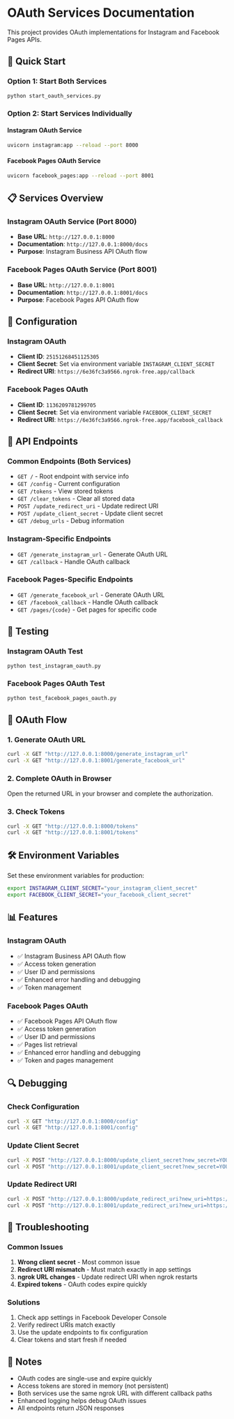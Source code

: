 # OAuth Services Documentation

This project provides OAuth implementations for Instagram and Facebook Pages APIs.

## 🚀 Quick Start

### Option 1: Start Both Services
```bash
python start_oauth_services.py
```

### Option 2: Start Services Individually

#### Instagram OAuth Service
```bash
uvicorn instagram:app --reload --port 8000
```

#### Facebook Pages OAuth Service
```bash
uvicorn facebook_pages:app --reload --port 8001
```

## 📋 Services Overview

### Instagram OAuth Service (Port 8000)
- **Base URL**: `http://127.0.0.1:8000`
- **Documentation**: `http://127.0.0.1:8000/docs`
- **Purpose**: Instagram Business API OAuth flow

### Facebook Pages OAuth Service (Port 8001)
- **Base URL**: `http://127.0.0.1:8001`
- **Documentation**: `http://127.0.0.1:8001/docs`
- **Purpose**: Facebook Pages API OAuth flow

## 🔧 Configuration

### Instagram OAuth
- **Client ID**: `25151268451125305`
- **Client Secret**: Set via environment variable `INSTAGRAM_CLIENT_SECRET`
- **Redirect URI**: `https://6e36fc3a9566.ngrok-free.app/callback`

### Facebook Pages OAuth
- **Client ID**: `1136209781299705`
- **Client Secret**: Set via environment variable `FACEBOOK_CLIENT_SECRET`
- **Redirect URI**: `https://6e36fc3a9566.ngrok-free.app/facebook_callback`

## 📡 API Endpoints

### Common Endpoints (Both Services)
- `GET /` - Root endpoint with service info
- `GET /config` - Current configuration
- `GET /tokens` - View stored tokens
- `GET /clear_tokens` - Clear all stored data
- `POST /update_redirect_uri` - Update redirect URI
- `POST /update_client_secret` - Update client secret
- `GET /debug_urls` - Debug information

### Instagram-Specific Endpoints
- `GET /generate_instagram_url` - Generate OAuth URL
- `GET /callback` - Handle OAuth callback

### Facebook Pages-Specific Endpoints
- `GET /generate_facebook_url` - Generate OAuth URL
- `GET /facebook_callback` - Handle OAuth callback
- `GET /pages/{code}` - Get pages for specific code

## 🧪 Testing

### Instagram OAuth Test
```bash
python test_instagram_oauth.py
```

### Facebook Pages OAuth Test
```bash
python test_facebook_pages_oauth.py
```

## 🔐 OAuth Flow

### 1. Generate OAuth URL
```bash
curl -X GET "http://127.0.0.1:8000/generate_instagram_url"
curl -X GET "http://127.0.0.1:8001/generate_facebook_url"
```

### 2. Complete OAuth in Browser
Open the returned URL in your browser and complete the authorization.

### 3. Check Tokens
```bash
curl -X GET "http://127.0.0.1:8000/tokens"
curl -X GET "http://127.0.0.1:8001/tokens"
```

## 🛠️ Environment Variables

Set these environment variables for production:

```bash
export INSTAGRAM_CLIENT_SECRET="your_instagram_client_secret"
export FACEBOOK_CLIENT_SECRET="your_facebook_client_secret"
```

## 📊 Features

### Instagram OAuth
- ✅ Instagram Business API OAuth flow
- ✅ Access token generation
- ✅ User ID and permissions
- ✅ Enhanced error handling and debugging
- ✅ Token management

### Facebook Pages OAuth
- ✅ Facebook Pages API OAuth flow
- ✅ Access token generation
- ✅ User ID and permissions
- ✅ Pages list retrieval
- ✅ Enhanced error handling and debugging
- ✅ Token and pages management

## 🔍 Debugging

### Check Configuration
```bash
curl -X GET "http://127.0.0.1:8000/config"
curl -X GET "http://127.0.0.1:8001/config"
```

### Update Client Secret
```bash
curl -X POST "http://127.0.0.1:8000/update_client_secret?new_secret=YOUR_SECRET"
curl -X POST "http://127.0.0.1:8001/update_client_secret?new_secret=YOUR_SECRET"
```

### Update Redirect URI
```bash
curl -X POST "http://127.0.0.1:8000/update_redirect_uri?new_uri=https://your-new-url.ngrok-free.app/callback"
curl -X POST "http://127.0.0.1:8001/update_redirect_uri?new_uri=https://your-new-url.ngrok-free.app/facebook_callback"
```

## 🚨 Troubleshooting

### Common Issues
1. **Wrong client secret** - Most common issue
2. **Redirect URI mismatch** - Must match exactly in app settings
3. **ngrok URL changes** - Update redirect URI when ngrok restarts
4. **Expired tokens** - OAuth codes expire quickly

### Solutions
1. Check app settings in Facebook Developer Console
2. Verify redirect URIs match exactly
3. Use the update endpoints to fix configuration
4. Clear tokens and start fresh if needed

## 📝 Notes

- OAuth codes are single-use and expire quickly
- Access tokens are stored in memory (not persistent)
- Both services use the same ngrok URL with different callback paths
- Enhanced logging helps debug OAuth issues
- All endpoints return JSON responses


